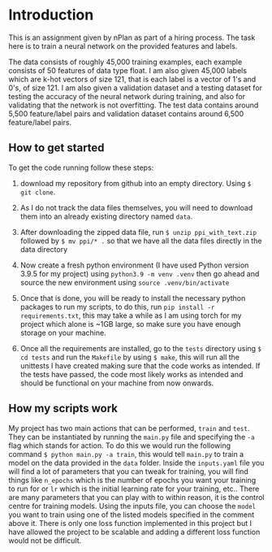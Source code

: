 # Introduction

This is an assignment given by nPlan as part of a hiring process. The
task here is to train a neural network on the provided features and
labels. 

The data consists of roughly 45,000 training examples, each example 
consists of 50 features of data type float. I am also given 45,000 
labels which are k-hot vectors of size 121, that is each label is a 
vector
of 1's and 0's, of size 121. I am also given a validation dataset and a
testing dataset for testing the accuracy of the neural network during
training, and also for validating that the network is not
overfitting. The test data contains around 5,500 feature/label pairs
and validation
dataset contains around 6,500 feature/label pairs.

## How to get started

To get the code running follow these steps: 
1) download my repository from github into an empty directory.
Using `$ git clone`.

2) As I do not track the data files themselves, you will need to 
download them into an already existing directory named `data`.

3) After downloading the zipped data file, run
`$ unzip ppi_with_text.zip` followed by
`$ mv ppi/* .`
so that we have all the data files directly in the data directory

4) Now create a fresh python environment (I have used Python version
3.9.5 for my project) using 
`python3.9 -m venv .venv` then go ahead and source the new environment
using `source .venv/bin/activate`

5) Once that is done, you will be ready to install the necessary python 
packages to run my scripts, to do this, run
`pip install -r requirements.txt`,
this may take a while as I am using torch
for my project which alone is ~1GB large, so make sure you have 
enough storage on your machine.

6) Once all the requirements are installed, go to the `tests` directory
using `$ cd tests` and run the `Makefile` by using 
`$ make`, this will run all the
unittests I have created making sure that the code works as intended.
If the tests have passed, the code most likely works as intended and 
should be functional on your machine from now onwards.

## How my scripts work
My project has two main actions that can be performed, `train` and
`test`. They can be instantiated by running the `main.py` file
and specifying the `-a` flag which stands for action. To do this
we would run the following command `$ python main.py -a train`, this
would tell `main.py` to train a model on the data provided in the 
`data` folder. Inside the `inputs.yaml` file you will find a lot 
of parameters that you can tweak for training, you will find things
like `n_epochs` which is the number of epochs you want your training
to run for or `lr` which is the initial learning rate for your
training, etc.. There are many parameters that you can play with 
to within reason, it is the control centre for training models. 
Using the inputs file, you can choose the `model` you want to train
using one of the listed models specified in the comment above it.
There is only one loss function implemented in this project but I 
have allowed the project to be scalable and adding a different
loss function would not be difficult.
